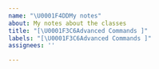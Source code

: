 ```yaml
---
name: "\U0001F4DDMy notes"
about: My notes about the classes
title: "[\U0001F3C6Advanced Commands ]"
labels: "[\U0001F3C6Advanced Commands ]"
assignees: ''

---
```


##
